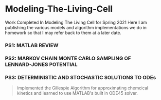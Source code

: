 # Modeling-The-Living-Cell
Work Completed In Modeling The Living Cell for Spring 2021
Here I am publishing the various models and algorithm implementations we do in homework so that I may refer back to them at a later date. 

### PS1: MATLAB REVIEW

### PS2: MARKOV CHAIN MONTE CARLO SAMPLING OF LENNARD-JONES POTENTIAL

### PS3: DETERMINISTIC AND STOCHASTIC SOLUTIONS TO ODEs
> Implemented the Gillespie Algorithm for approximating chemcical kinetics and learned to use MATLAB's built in ODE45 solver.
